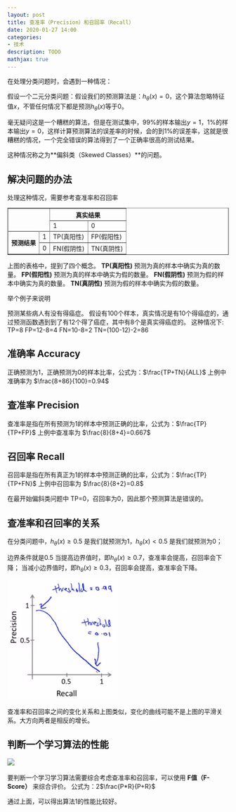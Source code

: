 ```yaml
---
layout: post
title: 查准率（Precision）和召回率（Recall）
date: 2020-01-27 14:00
categories:
- 技术
description: TODO
mathjax: true
---
```


在处理分类问题时，会遇到一种情况：

假设一个二元分类问题：假设我们的预测算法是：$h_\theta(x)=0$，这个算法忽略特征值$x$，不管任何情况下都是预测$h_\theta(x)$等于0。

毫无疑问这是一个糟糕的算法，但是在测试集中，99%的样本输出$y=1$，1%的样本输出$y=0$，这样计算预测算法的误差率的时候，会的到1%的误差率，这就是很糟糕的情况，一个完全错误的算法得到了一个正确率很高的测试结果。

这种情况称之为**偏斜类（Skewed Classes）**的问题。

## 解决问题的办法

处理这种情况，需要参考查准率和召回率

<table border="1">
    <tr>
        <th colspan="2" rowspan="2"></th>
        <th colspan="2" align="center">真实结果</th>
    </tr>
    <tr>
        <td>1</td>
        <td>0</td>
    </tr>
    <tr><th rowspan="4">预测结果</th></tr>
    <tr>
        <td>1</td>
        <td>TP(真阳性)</td>
        <td>FP(假阳性)</td>
    </tr>
    <tr>
        <td>0</td>
        <td>FN(假阴性)</td>
        <td>TN(真阴性)</td>
    </tr>
</table>

上图的表格中，提到了四个概念。
**TP(真阳性)** 预测为真的样本中确实为真的数量。
**FP(假阳性)** 预测为真的样本中确实为假的数量。
**FN(假阴性)** 预测为假的样本中确实为真的数量。
**TN(真阴性)** 预测为假的样本中确实为假的数量。

举个例子来说明

预测某些病人有没有得癌症。
假设有100个样本，真实情况是有10个得癌症的，通过预测函数遇到到了有12个得了癌症，其中有8个是真实得癌症的。
这种情况下:
TP=8
FP=12-8=4
FN=10-8=2
TN=(100-12)-2=86

## 准确率 Accuracy
正确预测为1，正确预测为0的样本比率，公式为：$\frac{TP+TN}{ALL}$
上例中准确率为 $\frac{8+86}{100}=0.94$

## 查准率 Precision

查准率是指在所有预测为1的样本中预测正确的比率，公式为：$\frac{TP}{TP+FP}$
上例中查准率为 $\frac{8}{8+4}=0.667$

## 召回率 Recall

召回率是指在所有真正为1的样本中预测正确的比率，公式为：$\frac{TP}{TP+FN}$
上例中召回率为 $\frac{8}{8+2}=0.8$

在最开始偏斜类问题中 TP=0，召回率为0，因此那个预测算法是错误的。

## 查准率和召回率的关系

在分类问题中，$h_\theta(x) \geq 0.5$ 是我们就预测为1，$h_\theta(x) < 0.5$ 是我们就预测为0；

边界条件就是0.5
当提高边界值时，即$h_\theta(x) \geq 0.7$，查准率会提高，召回率会下降；
当减小边界值时，即$h_\theta(x) \geq 0.3$，召回率会提高，查准率会下降。

<img width="50%" src="/images/ml_23.jpg" alt="">

查准率和召回率之间的变化关系和上图类似，变化的曲线可能不是上图的平滑关系。大方向两者是相反的增长。

## 判断一个学习算法的性能

![][1]

要判断一个学习学习算法需要综合考虑查准率和召回率，可以使用 **F值（F-Score）** 来综合评价。
公式为：2$\frac{P*R}{P+R}$

通过上面，可以得出算法1的性能比较好。



[1]: /images/ml_24.jpg


